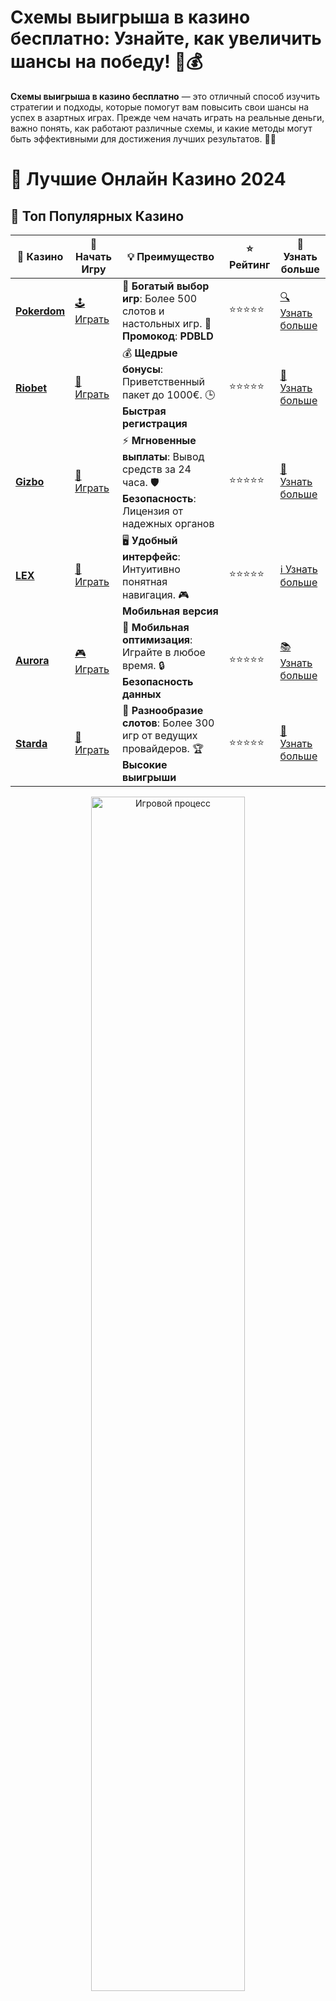 # **Схемы выигрыша в казино бесплатно**: Узнайте, как увеличить шансы на победу! 🎰💰

**Схемы выигрыша в казино бесплатно** — это отличный способ изучить стратегии и подходы, которые помогут вам повысить свои шансы на успех в азартных играх. Прежде чем начать играть на реальные деньги, важно понять, как работают различные схемы, и какие методы могут быть эффективными для достижения лучших результатов. 🧠🎯

# 🎰 Лучшие Онлайн Казино 2024

## 🌟 Топ Популярных Казино

| 🎲 **Казино** | 🔗 **Начать Игру** | 💡 **Преимущество** | ⭐ **Рейтинг** | 🔗 **Узнать больше** |
|--------------|---------------------|---------------------|----------------|----------------------|
| [**Pokerdom**](https://brandplay.link/4k77v2yx) | [🕹️ Играть](https://brandplay.link/4k77v2yx) | 🎉 **Богатый выбор игр**: Более 500 слотов и настольных игр. 🎁 **Промокод**: **PDBLD** | ⭐⭐⭐⭐⭐ | [🔍 Узнать больше](https://brandplay.link/4k77v2yx) |
| [**Riobet**](https://brandplay.link/7xBLTPyj) | [🎰 Играть](https://brandplay.link/7xBLTPyj) | 💰 **Щедрые бонусы**: Приветственный пакет до 1000€. 🕒 **Быстрая регистрация** | ⭐⭐⭐⭐⭐ | [📖 Узнать больше](https://brandplay.link/7xBLTPyj) |
| [**Gizbo**](https://brandplay.link/bprXw4YV) | [🎲 Играть](https://brandplay.link/bprXw4YV) | ⚡ **Мгновенные выплаты**: Вывод средств за 24 часа. 🛡️ **Безопасность**: Лицензия от надежных органов | ⭐⭐⭐⭐⭐ | [📝 Узнать больше](https://brandplay.link/bprXw4YV) |
| [**LEX**](https://brandplay.link/zW4hdDFV) | [🤑 Играть](https://brandplay.link/zW4hdDFV) | 🖥️ **Удобный интерфейс**: Интуитивно понятная навигация. 🎮 **Мобильная версия** | ⭐⭐⭐⭐⭐ | [ℹ️ Узнать больше](https://brandplay.link/zW4hdDFV) |
| [**Aurora**](https://10trafic-stat2.com/click/668546556bcc6313411604bd/6766/13032/subaccount) | [🎮 Играть](https://10trafic-stat2.com/click/668546556bcc6313411604bd/6766/13032/subaccount) | 📱 **Мобильная оптимизация**: Играйте в любое время. 🔒 **Безопасность данных** | ⭐⭐⭐⭐⭐ | [📚 Узнать больше](https://10trafic-stat2.com/click/668546556bcc6313411604bd/6766/13032/subaccount) |
| [**Starda**](https://brandplay.link/fB7xwRFL) | [🎯 Играть](https://brandplay.link/fB7xwRFL) | 🎰 **Разнообразие слотов**: Более 300 игр от ведущих провайдеров. 🏆 **Высокие выигрыши** | ⭐⭐⭐⭐⭐ | [🔎 Узнать больше](https://brandplay.link/fB7xwRFL) |

<div align="center">
    <img src="https://i.pinimg.com/originals/87/9e/b9/879eb9354dd0699582408b68f2e253b2.gif" alt="Игровой процесс" width="70%">
</div>

## 💎 Лучшие Бонусы и Акции

| 🎲 **Казино** | 🔗 **Начать Игру** | 💡 **Преимущество** | ⭐ **Рейтинг** | 🔗 **Узнать больше** |
|--------------|---------------------|---------------------|----------------|----------------------|
| [**Kometa**](https://brandplay.link/8ZymQJV8) | [🎰 Играть](https://brandplay.link/8ZymQJV8) | 🎁 **Эксклюзивные бонусы**: Регулярные акции и промо. 🔄 **Программы лояльности** | ⭐⭐⭐⭐☆ | [🔍 Узнать больше](https://brandplay.link/8ZymQJV8) |
| [**R7**](https://brandplay.link/bMd3Yjsw) | [🕹️ Играть](https://brandplay.link/bMd3Yjsw) | 🕒 **Круглосуточная поддержка**: Всегда на связи. 💸 **Высокие лимиты** | ⭐⭐⭐⭐☆ | [📖 Узнать больше](https://brandplay.link/bMd3Yjsw) |
| [**7K**](https://brandplay.link/BvQyFShp) | [🎲 Играть](https://brandplay.link/BvQyFShp) | 🌟 **Эксклюзивные бонусы**: Только для VIP игроков. 🎉 **Сезонные акции** | ⭐⭐⭐⭐☆ | [📝 Узнать больше](https://brandplay.link/BvQyFShp) |
| [**Kent**](https://brandplay.link/Fv2WP3js) | [🤑 Играть](https://brandplay.link/Fv2WP3js) | 📈 **Высокий RTP**: Более 98%. 💼 **Профессиональная поддержка** | ⭐⭐⭐⭐☆ | [ℹ️ Узнать больше](https://brandplay.link/Fv2WP3js) |
| [**1Xslots**](https://brandplay.link/hSB1khtr) | [🎮 Играть](https://brandplay.link/hSB1khtr) | 🎉 **Множество акций**: Еженедельные бонусы и турниры. 🛡️ **Безопасность** | ⭐⭐⭐⭐☆ | [📚 Узнать больше](https://brandplay.link/hSB1khtr) |
| [**Gama**](https://brandplay.link/j6NMKsDz) | [🎯 Играть](https://brandplay.link/j6NMKsDz) | 🔍 **Интуитивный интерфейс**: Легкость использования. 🏅 **Престижные турниры** | ⭐⭐⭐⭐☆ | [🔎 Узнать больше](https://brandplay.link/j6NMKsDz) |

<div align="center">
    <img src="https://i.pinimg.com/originals/87/9e/b9/879eb9354dd0699582408b68f2e253b2.gif" alt="Игровой процесс" width="70%">
</div>

## 🚀 Быстрые Выигрыши и Поддержка

| 🎲 **Казино** | 🔗 **Начать Игру** | 💡 **Преимущество** | ⭐ **Рейтинг** | 🔗 **Узнать больше** |
|--------------|---------------------|---------------------|----------------|----------------------|
| [**Onion**](https://brandplay.link/zBGRVpQ9) | [🎰 Играть](https://brandplay.link/zBGRVpQ9) | 🤑 **Низкие ставки**: Идеально для начинающих. 🔄 **Быстрые выводы** | ⭐⭐⭐⭐☆ | [🔍 Узнать больше](https://brandplay.link/zBGRVpQ9) |
| [**Чемпион**](https://temon-gter.cfd/go/lRq?p80412p304504pcc44t17455) | [🕹️ Играть](https://temon-gter.cfd/go/lRq?p80412p304504pcc44t17455) | 🏅 **Лояльная программа**: Награды за активность. 🎁 **Ежемесячные бонусы** | ⭐⭐⭐⭐☆ | [📖 Узнать больше](https://temon-gter.cfd/go/lRq?p80412p304504pcc44t17455) |
| [**Vavada**](https://vavadapartner.pro/?promo=ea5c9275-6854-4505-94fc-95ab18221945-linkb2) | [🎲 Играть](https://vavadapartner.pro/?promo=ea5c9275-6854-4505-94fc-95ab18221945-linkb2) | 🚀 **Быстрая регистрация**: Начните играть мгновенно. 🔐 **Безопасные транзакции** | ⭐⭐⭐⭐☆ | [📝 Узнать больше](https://vavadapartner.pro/?promo=ea5c9275-6854-4505-94fc-95ab18221945-linkb2) |
| [**Friends**](https://gofriends.kim/linkb2) | [🤑 Играть](https://gofriends.kim/linkb2) | 🤝 **Социальные игры**: Играйте с друзьями. 🌐 **Мультиплатформенность** | ⭐⭐⭐⭐☆ | [ℹ️ Узнать больше](https://gofriends.kim/linkb2) |
| [**1WIN**](https://brandplay.link/smXVpBbG) | [🎮 Играть](https://brandplay.link/smXVpBbG) | 🏆 **Спортивные ставки**: Широкий выбор видов спорта. 💵 **Высокие коэффициенты** | ⭐⭐⭐⭐☆ | [📚 Узнать больше](https://brandplay.link/smXVpBbG) |
| [**Drip**](https://drp-ircp01.com/c07e6a3db) | [🎯 Играть](https://drp-ircp01.com/c07e6a3db) | 🌐 **Инновационные игры**: Новейшие игровые технологии. 🛡️ **Высокая безопасность** | ⭐⭐⭐⭐☆ | [🔎 Узнать больше](https://drp-ircp01.com/c07e6a3db) |
| [**JoyCasino**](https://rpc30.call2me.pro/?/ru/registration?apkpop=0&partner=p24970p3291217pc98f) | [🎰 Играть](https://rpc30.call2me.pro/?/ru/registration?apkpop=0&partner=p24970p3291217pc98f) | 🎁 **Приятные бонусы**: Ежедневные акции и подарки. 🕹️ **Разнообразие игр** | ⭐⭐⭐⭐☆ | [🔍 Узнать больше](https://rpc30.call2me.pro/?/ru/registration?apkpop=0&partner=p24970p3291217pc98f) |

<div align="center">
    <img src="https://i.pinimg.com/originals/87/9e/b9/879eb9354dd0699582408b68f2e253b2.gif" alt="Игровой процесс" width="70%">
</div>
---

✨ **Выбирайте лучшее казино для себя и наслаждайтесь игрой! Удачи!** ✨
![Схемы выигрыша в казино бесплатно](https://i.pinimg.com/originals/a9/29/6e/a9296ea1cf6a7c20a985e593451f0323.png)

### Почему стоит использовать **Схемы выигрыша в казино бесплатно**? 🎮🎉

1. **Обучение без риска потерь**  
   Использование **схем выигрыша в казино бесплатно** позволяет вам изучить разные стратегии и методы игры без риска потерять реальные деньги. Это отличный способ для новичков разобраться в механике игры и почувствовать уверенность перед игрой на реальные ставки.

2. **Тестирование различных стратегий**  
   С помощью демо-игр и схем, вы можете протестировать различные подходы, чтобы понять, какие из них наиболее эффективны для конкретных игр или типов ставок. Это даст вам ценную информацию, которая поможет в будущем принимать более обоснованные решения.

3. **Разнообразие схем и стратегий**  
   В мире казино существует множество схем и стратегий, и каждая из них подходит для разных типов игр: будь то рулетка, блэкджек или игровые автоматы. Пробуя разные схемы бесплатно, вы сможете найти наиболее подходящую для вас.

4. **Простота и доступность**  
   Большинство онлайн-казино предлагают демо-режимы для своих игр, что дает возможность бесплатно использовать схемы выигрыша. Вам не нужно вкладывать деньги, чтобы начать тестировать стратегии, что делает это доступным для каждого.

### Какие **Схемы выигрыша в казино бесплатно** стоит попробовать? 🎯🎰

1. **Мартингейл для рулетки**  
   Эта стратегия основана на удвоении ставки после каждого проигрыша. Идея заключается в том, чтобы, выиграв, покрыть все предыдущие потери и получить прибыль. Это одна из самых популярных схем в рулетке и других играх с равными шансами.

2. **Стратегия 1-3-2-6 для блэкджека**  
   Это схема прогрессивных ставок, которая заключается в следующем: если вы выигрываете, ставка увеличивается по заранее заданной последовательности. Этот метод может быть полезен для игры в блэкджек, так как он помогает минимизировать потери и фиксировать прибыль.

3. **Система Пароли для ставок на спортивные события**  
   Стратегия заключается в том, чтобы удваивать ставку после выигрыша, а после двух подряд выигрышей — ставить фиксированную сумму. Это позволяет в дальнейшем повышать ваш общий баланс, минимизируя риски.

4. **Равномерные ставки для слотов**  
   Многие игроки предпочитают делать ставки одинакового размера на каждом спине, чтобы более равномерно распределить банкролл и избежать крупных потерь. Хотя это не гарантирует крупных выигрышей, этот подход может быть полезен для долгосрочной игры.

### Как использовать **Схемы выигрыша в казино бесплатно**? 🤑💡

1. **Выберите подходящее казино с демо-режимом**  
   Для того чтобы протестировать схемы выигрыша в казино бесплатно, выберите онлайн-казино, которое предоставляет возможность играть в демо-режиме. Это обеспечит вам возможность без риска потерь потренироваться и изучить механики игры.

2. **Изучите базовые правила игры**  
   Прежде чем применить любую стратегию, важно изучить базовые правила игры. Понимание того, как работает слот, рулетка или блэкджек, поможет вам более эффективно использовать схемы.

3. **Начните с малых ставок**  
   Для начала делайте небольшие ставки, чтобы увидеть, как работает схема, и минимизировать риски. Протестировав стратегию в демо-режиме, вы сможете оценить ее эффективность.

4. **Следите за банкроллом**  
   Одним из важнейших аспектов игры в казино — это управление банкроллом. Используйте схемы, которые помогут вам правильно распределить средства и избежать быстрых потерь.

### Преимущества **Схемы выигрыша в казино бесплатно** 🏆💎

1. **Уверенность в своих действиях**  
   Применение схем выигрыша в демо-режиме помогает вам почувствовать себя более уверенно и подготовлено к игре на реальные деньги.

2. **Нет риска потерь**  
   Играть бесплатно в демо-режиме без реальных ставок позволяет вам учиться и развивать стратегии без риска потерять деньги.

3. **Доступ к большому количеству стратегий**  
   В демо-режиме вы можете попробовать различные схемы, что дает вам возможность понять, какая стратегия работает лучше для конкретной игры.

4. **Практика и опыт**  
   Регулярное тестирование схем и стратегий дает опыт, который будет полезен в реальных играх на деньги. Вы сможете лучше оценивать риски и принимать более обоснованные решения.

### Заключение

**Схемы выигрыша в казино бесплатно** — это идеальный способ для начинающих и опытных игроков научиться эффективно использовать различные стратегии и улучшить свои игровые навыки. 🎰💡

Пробуя разные схемы в демо-режиме, вы сможете подготовиться к игре на реальные деньги и значительно повысить свои шансы на успех. Удачи! 🍀💰
